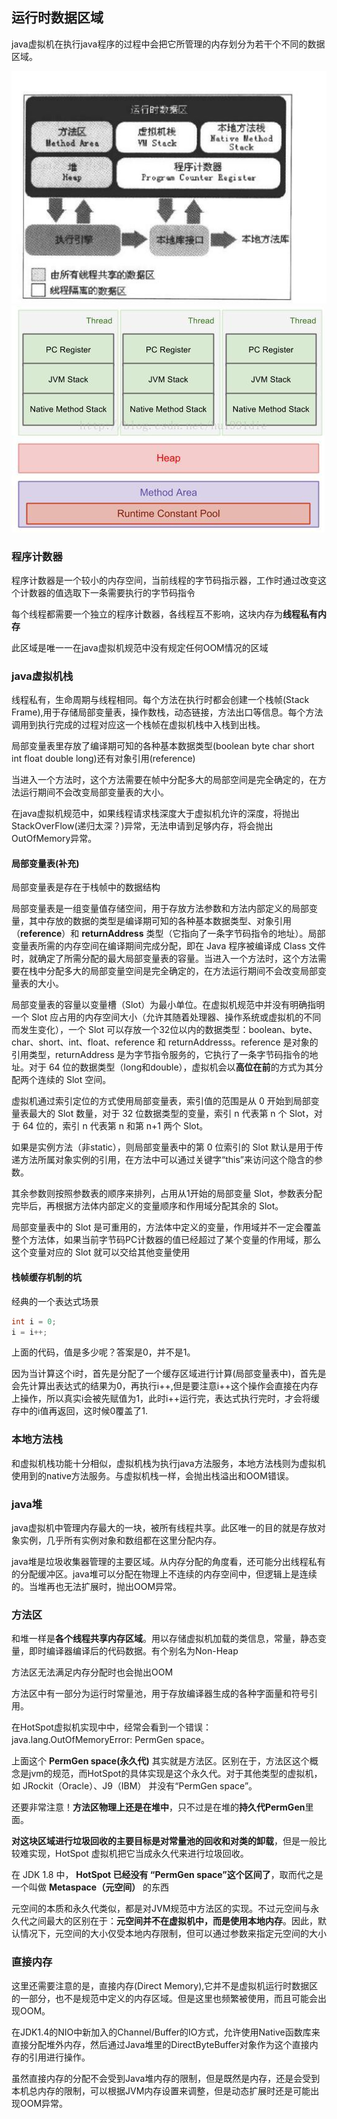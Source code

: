 ## 运行时数据区域

java虚拟机在执行java程序的过程中会把它所管理的内存划分为若干个不同的数据区域。

![](image/memory.jpg)
![](image/memory2.jpg)

### 程序计数器
程序计数器是一个较小的内存空间，当前线程的字节码指示器，工作时通过改变这个计数器的值选取下一条需要执行的字节码指令

每个线程都需要一个独立的程序计数器，各线程互不影响，这块内存为**线程私有内存**

此区域是唯一一在java虚拟机规范中没有规定任何OOM情况的区域

### java虚拟机栈
线程私有，生命周期与线程相同。每个方法在执行时都会创建一个栈帧(Stack Frame),用于存储局部变量表，操作数栈，动态链接，方法出口等信息。每个方法调用到执行完成的过程对应这一个栈帧在虚拟机栈中入栈到出栈。

局部变量表里存放了编译期可知的各种基本数据类型(boolean byte char short int float double long)还有对象引用(reference)

当进入一个方法时，这个方法需要在帧中分配多大的局部空间是完全确定的，在方法运行期间不会改变局部变量表的大小。

在java虚拟机规范中，如果线程请求栈深度大于虚拟机允许的深度，将抛出StackOverFlow(递归太深？)异常，无法申请到足够内存，将会抛出OutOfMemory异常。

#### 局部变量表(补充)
局部变量表是存在于栈帧中的数据结构

局部变量表是一组变量值存储空间，用于存放方法参数和方法内部定义的局部变量，其中存放的数据的类型是编译期可知的各种基本数据类型、对象引用（**reference**）和 **returnAddress** 类型（它指向了一条字节码指令的地址）。局部变量表所需的内存空间在编译期间完成分配，即在 Java 程序被编译成 Class 文件时，就确定了所需分配的最大局部变量表的容量。当进入一个方法时，这个方法需要在栈中分配多大的局部变量空间是完全确定的，在方法运行期间不会改变局部变量表的大小。

局部变量表的容量以变量槽（Slot）为最小单位。在虚拟机规范中并没有明确指明一个 Slot 应占用的内存空间大小（允许其随着处理器、操作系统或虚拟机的不同而发生变化），一个 Slot 可以存放一个32位以内的数据类型：boolean、byte、char、short、int、float、reference 和 returnAddresss。reference 是对象的引用类型，returnAddress 是为字节指令服务的，它执行了一条字节码指令的地址。对于 64 位的数据类型（long和double），虚拟机会以**高位在前**的方式为其分配两个连续的 Slot 空间。

虚拟机通过索引定位的方式使用局部变量表，索引值的范围是从 0 开始到局部变量表最大的 Slot 数量，对于 32 位数据类型的变量，索引 n 代表第 n 个 Slot，对于 64 位的，索引 n 代表第 n 和第 n+1 两个 Slot。

如果是实例方法（非static），则局部变量表中的第 0 位索引的 Slot 默认是用于传递方法所属对象实例的引用，在方法中可以通过关键字“this”来访问这个隐含的参数。

其余参数则按照参数表的顺序来排列，占用从1开始的局部变量 Slot，参数表分配完毕后，再根据方法体内部定义的变量顺序和作用域分配其余的 Slot。

局部变量表中的 Slot 是可重用的，方法体中定义的变量，作用域并不一定会覆盖整个方法体，如果当前字节码PC计数器的值已经超过了某个变量的作用域，那么这个变量对应的 Slot 就可以交给其他变量使用

#### 栈帧缓存机制的坑
经典的一个表达式场景

``` java
int i = 0;
i = i++;
```

上面的代码，值是多少呢？答案是0，并不是1。

因为当计算这个i时，首先是分配了一个缓存区域进行计算(局部变量表中)，首先是会先计算出表达式的结果为0，再执行i++,但是要注意i++这个操作会直接在内存上操作，所以真实i会被先赋值为1，此时i++运行完，表达式执行完时，才会将缓存中的i值再返回，这时候0覆盖了1.


### 本地方法栈
和虚拟机栈功能十分相似，虚拟机栈为执行java方法服务，本地方法栈则为虚拟机使用到的native方法服务。与虚拟机栈一样，会抛出栈溢出和OOM错误。

### java堆
java虚拟机中管理内存最大的一块，被所有线程共享。此区唯一的目的就是存放对象实例，几乎所有实例对象和数组都在这里分配内存。

java堆是垃圾收集器管理的主要区域。从内存分配的角度看，还可能分出线程私有的分配缓冲区。java堆可以分配在物理上不连续的内存空间中，但逻辑上是连续的。当堆再也无法扩展时，抛出OOM异常。

### 方法区
和堆一样是**各个线程共享内存区域**。用以存储虚拟机加载的类信息，常量，静态变量，即时编译器编译后的代码数据。有个别名为Non-Heap

方法区无法满足内存分配时也会抛出OOM

方法区中有一部分为运行时常量池，用于存放编译器生成的各种字面量和符号引用。

在HotSpot虚拟机实现中中，经常会看到一个错误：java.lang.OutOfMemoryError: PermGen space。

上面这个 **PermGen space(永久代)** 其实就是方法区。区别在于，方法区这个概念是jvm的规范，而HotSpot的具体实现是这个永久代。对于其他类型的虚拟机，如 JRockit（Oracle）、J9（IBM） 并没有“PermGen space”。

还要非常注意！**方法区物理上还是在堆中**，只不过是在堆的**持久代PermGen**里面。

**对这块区域进行垃圾回收的主要目标是对常量池的回收和对类的卸载**，但是一般比较难实现，HotSpot 虚拟机把它当成永久代来进行垃圾回收。


在 JDK 1.8 中， **HotSpot 已经没有 “PermGen space”这个区间了**，取而代之是一个叫做 **Metaspace（元空间）** 的东西

元空间的本质和永久代类似，都是对JVM规范中方法区的实现。不过元空间与永久代之间最大的区别在于：**元空间并不在虚拟机中，而是使用本地内存**。因此，默认情况下，元空间的大小仅受本地内存限制，但可以通过参数来指定元空间的大小


### 直接内存
这里还需要注意的是，直接内存(Direct Memory),它并不是虚拟机运行时数据区的一部分，也不是规范中定义的内存区域。但是这里也频繁被使用，而且可能会出现OOM。

在JDK1.4的NIO中新加入的Channel/Buffer的IO方式，允许使用Native函数库来直接分配堆外内存，然后通过Java堆里的DirectByteBuffer对象作为这个直接内存的引用进行操作。

虽然直接内存的分配不会受到Java堆内存的限制，但是既然是内存，还是会受到本机总内存的限制，可以根据JVM内存设置来调整，但是动态扩展时还是可能出现OOM异常。
